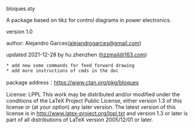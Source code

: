 bloques.sty

A package based on tikz for control diagrams in power electronics.
       
version 1.0
       
author:  Alejandro Garces(alejandrogarces@gmail.com)
  
updated 2021-12-28 by hu zhenzhen (hzzmail@163.com)
       
    * add new some commands for feed forward drawing 
    * add more instructions of cmds in the doc
 
 package address：https://www.ctan.org/pkg/bloques
  
 License: LPPL
 This work may be distributed and/or modified under the  conditions of the LaTeX Project Public License, either version 1.3
 of this license or (at your option) any later version.  The latest version of this license is in http://www.latex-project.org/lppl.txt
 and version 1.3 or later is part of all distributions of LaTeX version 2005/12/01 or later.
